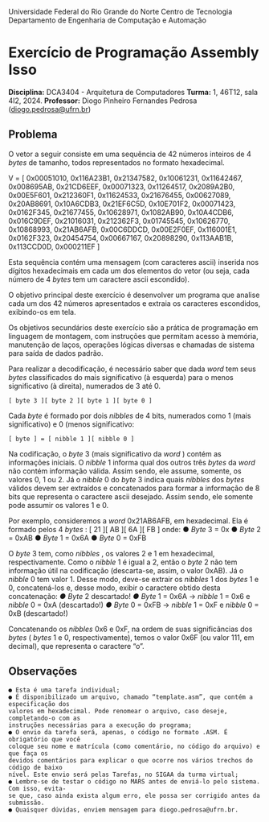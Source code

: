 Universidade Federal do Rio Grande do Norte
Centro de Tecnologia
Departamento de Engenharia de Computação e Automação

# Exercício de Programação Assembly Isso

**Disciplina:** DCA3404 - Arquitetura de Computadores
**Turma:** 1, 46T12, sala 4I2, 2024.
**Professor:** Diogo Pinheiro Fernandes Pedrosa (diogo.pedrosa@ufrn.br)

## Problema

O vetor a seguir consiste em uma sequência de 42 números inteiros de 4 _bytes_ de tamanho,
todos representados no formato hexadecimal.

V = [ 0x00051010, 0x116A23B1, 0x21347582, 0x10061231, 0x11642467, 0x008695AB,
0x21CD6EEF, 0x00071323, 0x11264517, 0x2089A2B0, 0x00E5F601, 0x212360F1,
0x11624533, 0x21676455, 0x00627089, 0x20AB8691, 0x10A6CDB3, 0x21EF6C5D,
0x10E701F2, 0x00071423, 0x0162F345, 0x21677455, 0x10628971, 0x1082AB90,
0x10A4CDB6, 0x016C9DEF, 0x21016031, 0x212362F3, 0x01745545, 0x10626770,
0x10868993, 0x21AB6AFB, 0x00C6DDCD, 0x00E2F0EF, 0x116001E1, 0x0162F323,
0x20454754, 0x00667167, 0x20898290, 0x113AAB1B, 0x113CCD0D, 0x000211EF ]

Esta sequência contém uma mensagem (com caracteres ascii) inserida nos dígitos
hexadecimais em cada um dos elementos do vetor (ou seja, cada número de 4 _bytes_ tem um
caractere ascii escondido).

O objetivo principal deste exercício é desenvolver um programa que analise cada um dos 42
números apresentados e extraia os caracteres escondidos, exibindo-os em tela.

Os objetivos secundários deste exercício são a prática de programação em linguagem de
montagem, com instruções que permitam acesso à memória, manutenção de laços, operações
lógicas diversas e chamadas de sistema para saída de dados padrão.

Para realizar a decodificação, é necessário saber que dada _word_ tem seus _bytes_ classificados
do mais significativo (à esquerda) para o menos significativo (à direita), numerados de 3 até 0.

```
[ byte 3 ][ byte 2 ][ byte 1 ][ byte 0 ]
```
Cada _byte_ é formado por dois _nibbles_ de 4 bits, numerados como 1 (mais significativo) e 0
(menos significativo:


```
[ byte ] = [ nibble 1 ][ nibble 0 ]
```
Na codificação, o _byte_ 3 (mais significativo da _word_ ) contém as informações iniciais. O _nibble_ 1
informa qual dos outros três _bytes_ da _word_ não contém informação válida. Assim sendo, ele
assume, somente, os valores 0, 1 ou 2. Já o _nibble_ 0 do _byte_ 3 indica quais _nibbles_ dos _bytes_
válidos devem ser extraídos e concatenados para formar a informação de 8 bits que representa
o caractere ascii desejado. Assim sendo, ele somente pode assumir os valores 1 e 0.

Por exemplo, consideremos a _word_ 0x21AB6AFB, em hexadecimal. Ela é formado pelos 4
_bytes_ :
[ 21 ][ AB ][ 6A ][ FB ]
onde:
● _Byte_ 3 = 0x
● _Byte_ 2 = 0xAB
● _Byte_ 1 = 0x6A
● _Byte_ 0 = 0xFB

O _byte_ 3 tem, como _nibbles_ , os valores 2 e 1 em hexadecimal, respectivamente. Como o _nibble_
1 é igual a 2, então o _byte_ 2 não tem informação útil na codificação (descarta-se, assim, o valor
0xAB). Já o _nibble_ 0 tem valor 1. Desse modo, deve-se extrair os _nibbles_ 1 dos _bytes_ 1 e 0,
concatená-los e, desse modo, exibir o caractere obtido desta concatenação:
_● Byte_ 2 descartado!
_● Byte_ 1 = 0x6A → _nibble_ 1 = 0x6 e _nibble_ 0 = 0xA (descartado!)
_● Byte_ 0 = 0xFB → _nibble_ 1 = 0xF e _nibble_ 0 = 0xB (descartado!)

Concatenando os _nibbles_ 0x6 e 0xF, na ordem de suas significâncias dos _bytes_ ( _bytes_ 1 e 0,
respectivamente), temos o valor 0x6F (ou valor 111, em decimal), que representa o caractere
“o”.

## Observações

```
● Esta é uma tarefa individual;
● É disponibilizado um arquivo, chamado “template.asm”, que contém a especificação dos
valores em hexadecimal. Pode renomear o arquivo, caso deseje, completando-o com as
instruções necessárias para a execução do programa;
● O envio da tarefa será, apenas, o código no formato .ASM. É obrigatório que você
coloque seu nome e matrícula (como comentário, no código do arquivo) e que faça os
devidos comentários para explicar o que ocorre nos vários trechos do código de baixo
nível. Este envio será pelas Tarefas, no SIGAA da turma virtual;
● Lembre-se de testar o código no MARS antes de enviá-lo pelo sistema. Com isso, evita-
se que, caso ainda exista algum erro, ele possa ser corrigido antes da submissão.
● Quaisquer dúvidas, enviem mensagem para diogo.pedrosa@ufrn.br.
```

